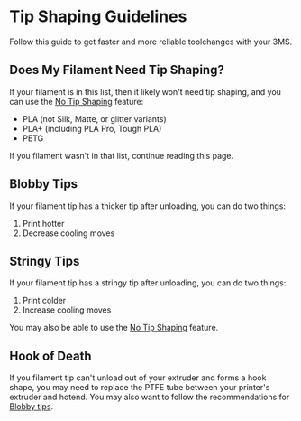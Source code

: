 # Tip Shaping Guidelines

Follow this guide to get faster and more reliable toolchanges with your 3MS.

## Does My Filament Need Tip Shaping?

If your filament is in this list, then it likely won't need tip shaping, and you can use the [No Tip Shaping](notip.md) feature:

- PLA (not Silk, Matte, or glitter variants)
- PLA+ (including PLA Pro, Tough PLA)
- PETG

If you filament wasn't in that list, continue reading this page.

## Blobby Tips

If your filament tip has a thicker tip after unloading, you can do two things:

1. Print hotter
2. Decrease cooling moves

## Stringy Tips

If your filament tip has a stringy tip after unloading, you can do two things:

1. Print colder
2. Increase cooling moves

You may also be able to use the [No Tip Shaping](notip.md) feature.

## Hook of Death

If you filament tip can't unload out of your extruder and forms a hook shape, you may need to replace the PTFE tube between your printer's extruder and hotend. You may also want to follow the recommendations for [Blobby tips](#blobby-tips).